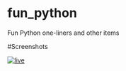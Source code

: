 # fun_python
Fun Python one-liners and other items

#Screenshots

[![live](https://github.com/jamesapdx/watchplus/raw/master/screenshots/thumbnails/screenshot_1t.png)](https://github.com/jamesapdx/fun_python/blob/master/screenshots/Screenshot_digital_world.png)